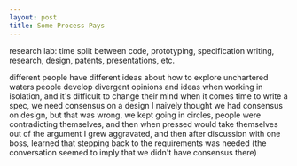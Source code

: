```yaml
---
layout: post
title: Some Process Pays
---
```


research lab: time split between code, prototyping, specification writing, research, design, patents, presentations, etc.

different people have different ideas about how to explore unchartered waters
people develop divergent opinions and ideas when working in isolation, and it's difficult to change their mind
when it comes time to write a spec, we need consensus on a design
I naively thought we had consensus on design, but that was wrong, we kept going in circles, people were contradicting 
themselves, and then when pressed would take themselves out of the argument 
I grew aggravated, and then after discussion with one boss, learned that stepping back to the requirements was needed (the conversation seemed to imply that we didn't have consensus there)
